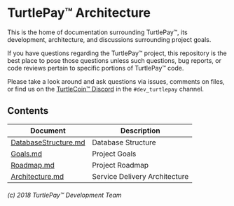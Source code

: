 # TurtlePay™ Architecture

This is the home of documentation surrounding TurtlePay™, its development, architecture, and discussions surrounding project goals.

If you have questions regarding the TurtlePay™ project, this repository is the best place to pose those questions unless such questions, bug reports, or code reviews pertain to specific portions of TurtlePay™ code.

Please take a look around and ask questions via issues, comments on files, or find us on the [TurtleCoin™ Discord](http://chat.turtlecoin.lol) in the `#dev_turtlepay` channel.

## Contents

|Document|Description|
|---|---|
|[DatabaseStructure.md](https://github.com/TurtlePay/architecture/blob/master/DatabaseStructure.md)|Database Structure|
|[Goals.md](https://github.com/TurtlePay/architecture/blob/master/Goals.md)|Project Goals|
|[Roadmap.md](https://github.com/TurtlePay/architecture/blob/master/Roadmap.md)|Project Roadmap|
|[Architecture.md](https://github.com/TurtlePay/architecture/blob/master/Architecture.md)|Service Delivery Architecture|

###### (c) 2018 TurtlePay™ Development Team
